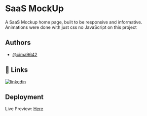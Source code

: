 
# SaaS MockUp

A SaaS Mockup home page, built to be responsive and informative. Animations were done with just css
no JavaScript on this project


## Authors

- [@cima9642](https://www.github.com/cima9642)


## 🔗 Links

[![linkedin](https://img.shields.io/badge/linkedin-0A66C2?style=for-the-badge&logo=linkedin&logoColor=white)](https://www.linkedin.com/in/carlos-martinez-b66579214/)




## Deployment

Live Preview: [Here](https://saas-mock-up.onrender.com)

